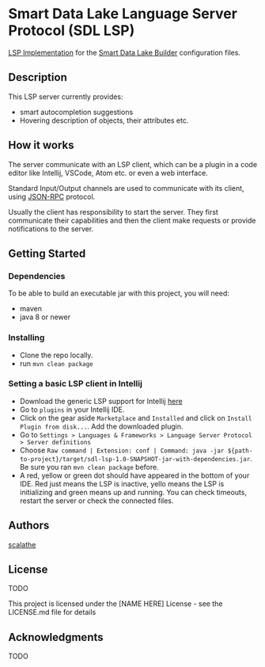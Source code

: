 # Smart Data Lake Language Server Protocol (SDL LSP)

[LSP Implementation](https://microsoft.github.io/language-server-protocol/implementors/servers/) for the [Smart Data Lake Builder](https://smartdatalake.ch/) configuration files.
## Description

This LSP server currently provides:
* smart autocompletion suggestions
* Hovering description of objects, their attributes etc.

## How it works
The server communicate with an LSP client, which can be a plugin in a code editor like Intellij, VSCode, Atom etc. or even a web interface.

Standard Input/Output channels are used to communicate with its client, using [JSON-RPC](https://www.jsonrpc.org/specification) protocol.

Usually the client has responsibility to start the server. They first communicate their capabilities and then the client make requests or provide notifications to the server.

## Getting Started

### Dependencies
To be able to build an executable jar with this project, you will need:
* maven
* java 8 or newer
### Installing

* Clone the repo locally.
* run `mvn clean package`

### Setting a basic LSP client in Intellij

* Download the generic LSP support for Intellij [here](https://plugins.jetbrains.com/plugin/10209-lsp-support)
* Go to `plugins` in your Intellij IDE.
* Click on the gear aside `Marketplace` and `Installed` and click on `Install Plugin from disk...`. Add the downloaded plugin.
* Go to `Settings > Languages & Frameworks > Language Server Protocol > Server definitions`
* Choose `Raw command | Extension: conf | Command: java -jar ${path-to-project}/target/sdl-lsp-1.0-SNAPSHOT-jar-with-dependencies.jar`. Be sure you ran `mvn clean package` before.
* A red, yellow or green dot should have appeared in the bottom of your IDE. Red just means the LSP is inactive, yello means the LSP is initializing and green means up and running. You can check timeouts, restart the server or check the connected files.


## Authors
[scalathe](https://github.com/dsalathe)

## License
TODO

This project is licensed under the [NAME HERE] License - see the LICENSE.md file for details

## Acknowledgments

TODO